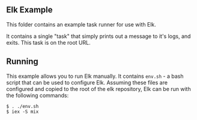 Elk Example
---

This folder contains an example task runner for use with Elk.

It contains a single "task" that simply prints out a message to it's logs, and
exits.  This task is on the root URL.

Running
---

This example allows you to run Elk manually.  It contains `env.sh` - a bash
script that can be used to configure Elk.  Assuming these files are configured
and copied to the root of the elk repository, Elk can be run with the following commands:

    $ . ./env.sh
    $ iex -S mix

